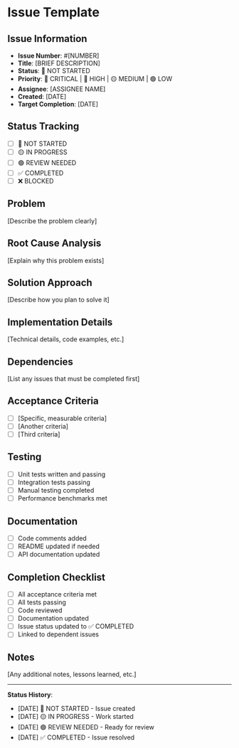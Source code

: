# Issue Template

## Issue Information

- **Issue Number**: #[NUMBER]
- **Title**: [BRIEF DESCRIPTION]
- **Status**: 🔴 NOT STARTED
- **Priority**: 🔴 CRITICAL | 🔴 HIGH | 🟡 MEDIUM | 🟢 LOW
- **Assignee**: [ASSIGNEE NAME]
- **Created**: [DATE]
- **Target Completion**: [DATE]

## Status Tracking

- [ ] 🔴 NOT STARTED
- [ ] 🟡 IN PROGRESS
- [ ] 🟢 REVIEW NEEDED
- [ ] ✅ COMPLETED
- [ ] ❌ BLOCKED

## Problem

[Describe the problem clearly]

## Root Cause Analysis

[Explain why this problem exists]

## Solution Approach

[Describe how you plan to solve it]

## Implementation Details

[Technical details, code examples, etc.]

## Dependencies

[List any issues that must be completed first]

## Acceptance Criteria

- [ ] [Specific, measurable criteria]
- [ ] [Another criteria]
- [ ] [Third criteria]

## Testing

- [ ] Unit tests written and passing
- [ ] Integration tests passing
- [ ] Manual testing completed
- [ ] Performance benchmarks met

## Documentation

- [ ] Code comments added
- [ ] README updated if needed
- [ ] API documentation updated

## Completion Checklist

- [ ] All acceptance criteria met
- [ ] All tests passing
- [ ] Code reviewed
- [ ] Documentation updated
- [ ] Issue status updated to ✅ COMPLETED
- [ ] Linked to dependent issues

## Notes

[Any additional notes, lessons learned, etc.]

---

**Status History**:

- [DATE] 🔴 NOT STARTED - Issue created
- [DATE] 🟡 IN PROGRESS - Work started
- [DATE] 🟢 REVIEW NEEDED - Ready for review
- [DATE] ✅ COMPLETED - Issue resolved
